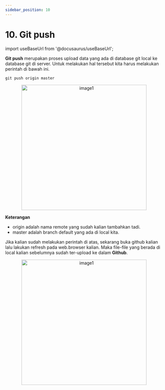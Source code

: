 ```yaml
---
sidebar_position: 10
---
```


# 10. Git push

import useBaseUrl from '@docusaurus/useBaseUrl';

**Git push** merupakan proses upload data yang ada di database git local ke database git di server. Untuk melakukan hal tersebut kita harus melakukan perintah di bawah ini.

```shell
git push origin master
```

<center>
<img alt="image1" src={useBaseUrl('img/docs/git24.png')} height="400px"/>
</center>

**Keterangan** 
- origin adalah nama remote yang sudah kalian tambahkan tadi.
- master adalah branch default yang ada di local kita.

Jika kalian sudah melakukan perintah di atas, sekarang buka github kalian lalu lakukan refresh pada web.browser kalian. Maka file-file yang berada di local kalian sebelumnya sudah ter-upload ke dalam **Github**.

<center>
<img alt="image1" src={useBaseUrl('img/docs/git25.png')} height="400px"/>
</center>